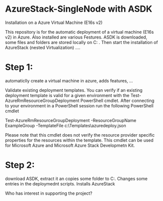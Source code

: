 # AzureStack-SingleNode with ASDK
Installation on a Azure Virtual Machine (E16s v2)

This repository is for the automatic deployment of a virtual machine (E16s v2) in Azure. Also installed are various Festures. ASDK is downloaded, some files and folders are stored locally on C: \. Then start the installation of AzureStack (nested Virtualization) ....

# Step 1:
automaticlly create a virtual machine in azure, adds features, ...

Validate existing deployment templates.
You can verify if an existing deployment template is valid for a given environment with the Test-AzureRmResourceGroupDeployment PowerShell cmdlet. After connecting to your environment in a PowerShell session run the following PowerShell cmdlet

Test-AzureRmResourceGroupDeployment -ResourceGroupName ExampleGroup -TemplateFile c:\Templates\azuredeploy.json

Please note that this cmdlet does not verify the resource provider specific properties for the resources within the template. This cmdlet can be used for Microsoft Azure and Microsoft Azure Stack Developmetn Kit.


# Step 2:
download ASDK, extract it an copies some folder to C:\. Changes some entries in the deploymednt scripts. Installs AzureStack


Who has interest in supporting the project?
